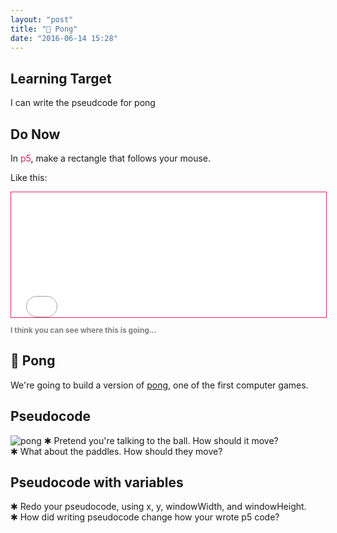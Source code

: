 ```yaml
---
layout: "post"
title: "🏓 Pong"
date: "2016-06-14 15:28"
---
```


## Learning Target
I can write the pseudcode for pong

## Do Now
In <span style="color: #ED1F5E">p5</span>, make a rectangle that follows your mouse.

Like this:

<iframe src="{{ site.baseurl }}/Code_Examples/Paddle/index.html" style="border:solid 1px; border-color: #ED1F5E" width="100%" height="200px"></iframe>

<p style = "font-size: 12px; font-weight: bold; color: grey;">I think you can see where this is going...</p>

## 🏓 Pong
We're going to build a version of [pong](https://en.wikipedia.org/wiki/Pong), one of the first computer games.

## Pseudocode
![pong]({{site.baseurl}}/images/pong.png)
✱ Pretend you're talking to the ball. How should it move?    
✱ What about the paddles. How should they move?

## Pseudocode with variables
✱ Redo your pseudocode, using x, y, windowWidth, and windowHeight.    
✱ How did writing pseudocode change how your wrote p5 code?
